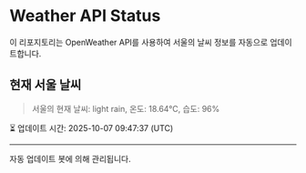 
# Weather API Status

이 리포지토리는 OpenWeather API를 사용하여 서울의 날씨 정보를 자동으로 업데이트합니다.

## 현재 서울 날씨
> 서울의 현재 날씨: light rain, 온도: 18.64°C, 습도: 96%

⏳ 업데이트 시간: 2025-10-07 09:47:37 (UTC)

---
자동 업데이트 봇에 의해 관리됩니다.
